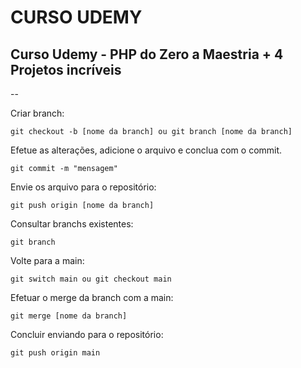 # CURSO UDEMY

<h2>Curso Udemy - PHP do Zero a Maestria + 4 Projetos incríveis</h2>

--

Criar branch:
```
git checkout -b [nome da branch] ou git branch [nome da branch]
```

Efetue as alterações, adicione o arquivo e conclua com o commit.
```
git commit -m "mensagem"
```

Envie os arquivo para o repositório:
```
git push origin [nome da branch]
```

Consultar branchs existentes:
```
git branch
```

Volte para a main:
```
git switch main ou git checkout main
```

Efetuar o merge da branch com a main:
```
git merge [nome da branch]
```

Concluir enviando para o repositório:
```
git push origin main
```
